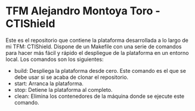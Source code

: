 # TFM Alejandro Montoya Toro - CTIShield

Este es el repositorio que contiene la plataforma desarrollada a lo largo de mi TFM: CTIShield. Dispone de un Makefile con una serie de comandos para hacer más fácil y rápido el despliegue de la plataforma en un entorno local. Los comandos son los siguientes:

- build: Despliega la plataforma desde cero. Este comando es el que se debe usar si se acaba de clonar el repositorio.
- start: Arranca la plataforma.
- stop: Detiene la plataforma al completo.
- clean: Elimina los contenedores de la máquina donde se ejecute este comando.
